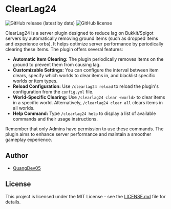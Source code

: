# ClearLag24

![GitHub release (latest by date)](https://img.shields.io/github/v/release/PhamQuang2008/ClearLag24)
![GitHub license](https://img.shields.io/github/license/PhamQuang2008/ClearLag24)

ClearLag24 is a server plugin designed to reduce lag on Bukkit/Spigot servers by automatically removing ground items (such as dropped items and experience orbs). It helps optimize server performance by periodically clearing these items. The plugin offers several features:

- **Automatic Item Clearing:** The plugin periodically removes items on the ground to prevent them from causing lag.
- **Customizable Settings:** You can configure the interval between item clears, specify which worlds to clear items in, and blacklist specific worlds or item types.
- **Reload Configuration:** Use `/clearlag24 reload` to reload the plugin's configuration from the `config.yml` file.
- **World-Specific Clearing:** Use `/clearlag24 clear <world>` to clear items in a specific world. Alternatively, `/clearlag24 clear all` clears items in all worlds.
- **Help Command:** Type `/clearlag24 help` to display a list of available commands and their usage instructions.

Remember that only Admins have permission to use these commands. The plugin aims to enhance server performance and maintain a smoother gameplay experience.

## Author

- [QuangDev05](https://github.com/PhamQuang2008)

## License

This project is licensed under the MIT License - see the [LICENSE.md](LICENSE.md) file for details.
